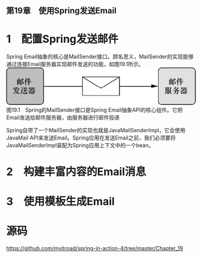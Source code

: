 第19章　使用Spring发送Email
--------------------
# 1　配置Spring发送邮件
Spring Email抽象的核心是MailSender接口。顾名思义，MailSender的实现能够通过连接Email服务器实现邮件发送的功能，如图19.1所示。
<br/>![](img/img19-1.jpg)<br/>
图19.1　Spring的MailSender接口是Spring Email抽象API的核心组件。它把Email发送给邮件服务器，由服务器进行邮件投递

Spring自带了一个MailSender的实现也就是JavaMailSenderImpl，它会使用JavaMail API来发送Email。Spring应用在发送Email之前，我们必须要将JavaMailSenderImpl装配为Spring应用上下文中的一个bean。
# 2　构建丰富内容的Email消息
# 3　使用模板生成Email

# 源码
https://github.com/myitroad/spring-in-action-4/tree/master/Chapter_19